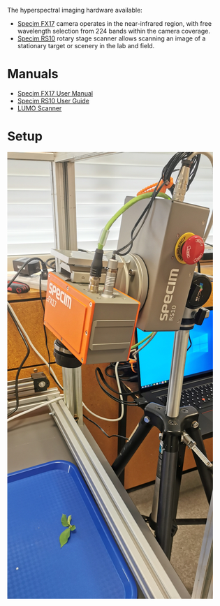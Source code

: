 The hyperspectral imaging hardware available:

* [Specim FX17](https://www.specim.com/products/specim-fx17/) camera operates 
  in the near-infrared region, with free wavelength selection from 224 bands 
  within the camera coverage.
* [Specim RS10](https://www.specim.com/products/rs10-rotary-stage/) rotary 
  stage scanner allows scanning an image of a stationary target or scenery 
  in the lab and field.


# Manuals

* [Specim FX17 User Manual](img/fx17-user-manual.pdf)
* [Specim RS10 User Guide](img/rotating-stage-10-user-guide-v1.0.pdf)
* [LUMO Scanner](img/lumo_scanner.pdf)


# Setup

![Hyperspectral camera setup](img/hsi_setup.jpg)

